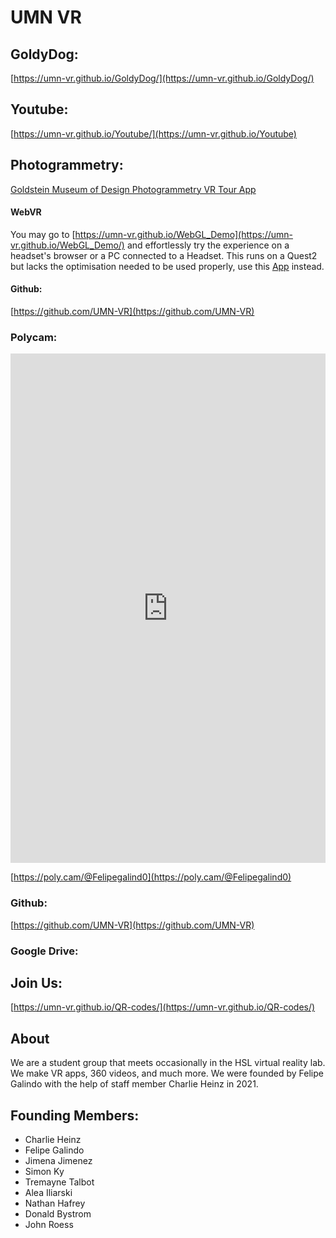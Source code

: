 # UMN VR

## GoldyDog:
[https://umn-vr.github.io/GoldyDog/](https://umn-vr.github.io/GoldyDog/)

## Youtube:
[https://umn-vr.github.io/Youtube/](https://umn-vr.github.io/Youtube)


## Photogrammetry:
[Goldstein Museum of Design Photogrammetry VR Tour App](https://umn-vr.github.io/Goldstein-Museum-of-Design-Photogrammetry-VR-Tour-App/)
#### WebVR
You may go to [https://umn-vr.github.io/WebGL_Demo](https://umn-vr.github.io/WebGL_Demo/) and effortlessly try the experience on a headset's browser or a PC connected to a Headset. This runs on a Quest2 but lacks the optimisation needed to be used properly, use this [App](https://github.com/UMN-VR/Goldstein-Museum-of-Design-Photogrammetry-VR-Tour-App/releases/tag/v1.0-qSDK) instead. 
#### Github:
[https://github.com/UMN-VR](https://github.com/UMN-VR)

### Polycam:

<iframe width="100%" height="815" frameborder="0" src="https://poly.cam/capture/4BF7B293-8FC5-4967-89F2-769D15F30F26"></iframe>

[https://poly.cam/@Felipegalind0](https://poly.cam/@Felipegalind0)

### Github:
[https://github.com/UMN-VR](https://github.com/UMN-VR)

### Google Drive: 

## Join Us:
[https://umn-vr.github.io/QR-codes/](https://umn-vr.github.io/QR-codes/)


## About

We are a student group that meets occasionally in the HSL virtual reality lab. We make VR apps, 360 videos, and much more. We were founded by Felipe Galindo with the help of staff member Charlie Heinz in 2021. 

## Founding Members: 

- Charlie Heinz
- Felipe Galindo 
- Jimena Jimenez
- Simon Ky
- Tremayne Talbot
- Alea Iliarski
- Nathan Hafrey
- Donald Bystrom
- John Roess

